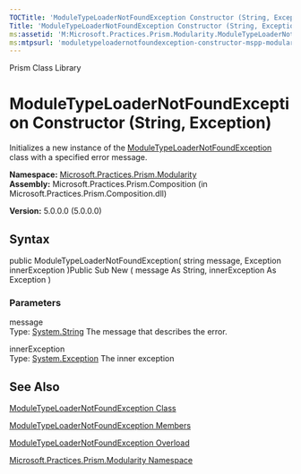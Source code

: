 ```yaml
---
TOCTitle: 'ModuleTypeLoaderNotFoundException Constructor (String, Exception)'
Title: 'ModuleTypeLoaderNotFoundException Constructor (String, Exception) (Microsoft.Practices.Prism.Modularity)'
ms:assetid: 'M:Microsoft.Practices.Prism.Modularity.ModuleTypeLoaderNotFoundException.\#ctor(System.String,System.Exception)'
ms:mtpsurl: 'moduletypeloadernotfoundexception-constructor-mspp-modularity.md'
---
```


Prism Class Library

ModuleTypeLoaderNotFoundException Constructor (String, Exception)
=================================================================

Initializes a new instance of the [ModuleTypeLoaderNotFoundException](https://msdn.microsoft.com/library/microsoft.practices.prism.modularity.moduletypeloadernotfoundexception) class with a specified error message.

**Namespace:** [Microsoft.Practices.Prism.Modularity](https://msdn.microsoft.com/library/microsoft.practices.prism.modularity)
**Assembly:** Microsoft.Practices.Prism.Composition (in Microsoft.Practices.Prism.Composition.dll)

**Version:** 5.0.0.0 (5.0.0.0)

## Syntax


public ModuleTypeLoaderNotFoundException( string message, Exception innerException )Public Sub New ( message As String, innerException As Exception )

### Parameters

message  
Type: [System.String](http://msdn.microsoft.com/en-us/library/s1wwdcbf)
The message that describes the error.

innerException  
Type: [System.Exception](http://msdn.microsoft.com/en-us/library/c18k6c59)
The inner exception

See Also
--------


[ModuleTypeLoaderNotFoundException Class](https://msdn.microsoft.com/library/microsoft.practices.prism.modularity.moduletypeloadernotfoundexception)

[ModuleTypeLoaderNotFoundException Members](https://msdn.microsoft.com/allmembers.t:microsoft.practices.prism.modularity.moduletypeloadernotfoundexception)

[ModuleTypeLoaderNotFoundException Overload](https://msdn.microsoft.com/overload:microsoft.practices.prism.modularity.moduletypeloadernotfoundexception.)

[Microsoft.Practices.Prism.Modularity Namespace](https://msdn.microsoft.com/library/microsoft.practices.prism.modularity)
